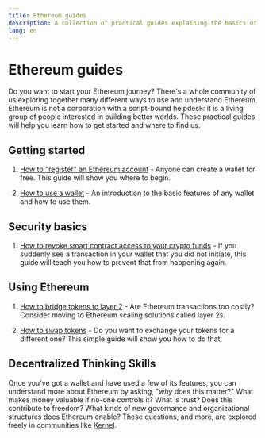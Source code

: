 ```yaml
---
title: Ethereum guides
description: A collection of practical guides explaining the basics of using Ethereum for beginners.
lang: en
---
```


# Ethereum guides

Do you want to start your Ethereum journey? There's a whole community of us exploring together many different ways to use and understand Ethereum. Ethereum is not a corporation with a script-bound helpdesk: it is a living group of people interested in building better worlds. These practical guides will help you learn how to get started and where to find us.

## Getting started

1. [How to "register" an Ethereum account](/guides/how-to-register-an-ethereum-account/) - Anyone can create a wallet for free. This guide will show you where to begin.

2. [How to use a wallet](/guides/how-to-use-a-wallet/) - An introduction to the basic features of any wallet and how to use them.

## Security basics

1. [How to revoke smart contract access to your crypto funds](/guides/how-to-revoke-token-access/) - If you suddenly see a transaction in your wallet that you did not initiate, this guide will teach you how to prevent that from happening again.

## Using Ethereum

1. [How to bridge tokens to layer 2](/guides/how-to-use-a-bridge/) - Are Ethereum transactions too costly? Consider moving to Ethereum scaling solutions called layer 2s.

2. [How to swap tokens](/guides/how-to-swap-tokens/) - Do you want to exchange your tokens for a different one? This simple guide will show you how to do that.

## Decentralized Thinking Skills

Once you've got a wallet and have used a few of its features, you can understand more about Ethereum by asking, "_why_ does this matter?" What makes money valuable if no-one controls it? What is trust? Does this contribute to freedom? What kinds of new governance and organizational structures does Ethereum enable? These questions, and more, are explored freely in communities like [Kernel](https://www.kernel.community/).
